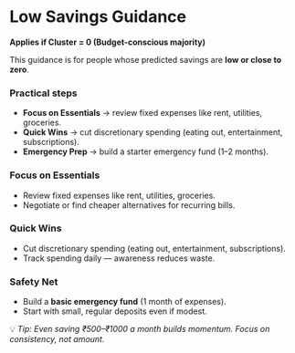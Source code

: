 # Low Savings Guidance  
**Applies if Cluster = 0 (Budget-conscious majority)**  

This guidance is for people whose predicted savings are **low or close to zero**.  

### Practical steps  
- **Focus on Essentials** → review fixed expenses like rent, utilities, groceries.  
- **Quick Wins** → cut discretionary spending (eating out, entertainment, subscriptions).  
- **Emergency Prep** → build a starter emergency fund (1–2 months).  

### Focus on Essentials  
- Review fixed expenses like rent, utilities, groceries.  
- Negotiate or find cheaper alternatives for recurring bills.  

### Quick Wins  
- Cut discretionary spending (eating out, entertainment, subscriptions).  
- Track spending daily — awareness reduces waste.  

### Safety Net  
- Build a **basic emergency fund** (1 month of expenses).  
- Start with small, regular deposits even if modest.  

💡 *Tip: Even saving ₹500–₹1000 a month builds momentum. Focus on consistency, not amount.*  
